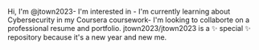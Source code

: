 Hi, I'm @jtown2023- 
I'm interested in - 
I'm currently learning about Cybersecurity in my Coursera coursework- 
I'm looking to collaborte on a professional resume and portfolio.
jtown2023/jtown2023 is a ✨ special ✨ repository because it's a new year and new me. 
